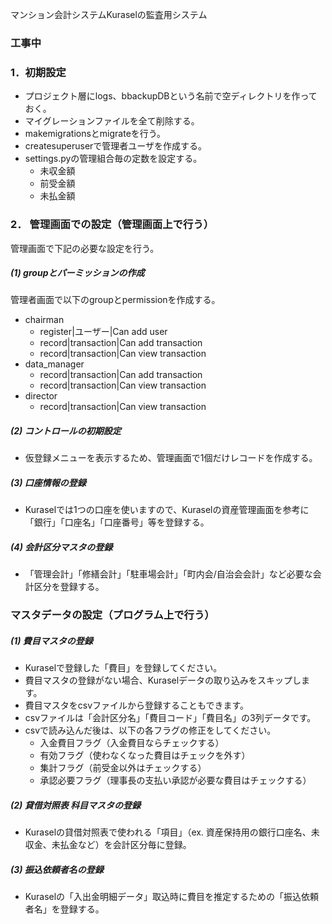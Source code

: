マンション会計システムKuraselの監査用システム

### 工事中

### 1．初期設定

- プロジェクト層にlogs、bbackupDBという名前で空ディレクトリを作っておく。
- マイグレーションファイルを全て削除する。
- makemigrationsとmigrateを行う。
- createsuperuserで管理者ユーザを作成する。
- settings.pyの管理組合毎の定数を設定する。
    - 未収金額
    - 前受金額
    - 未払金額

### 2． 管理画面での設定（管理画面上で行う）
 管理画面で下記の必要な設定を行う。

##### (1) groupとパーミッションの作成
管理者画面で以下のgroupとpermissionを作成する。

- chairman
    - register|ユーザー|Can add user
    - record|transaction|Can add transaction
    - record|transaction|Can view transaction
- data_manager
    - record|transaction|Can add transaction
    - record|transaction|Can view transaction
- director
    - record|transaction|Can view transaction

##### (2) コントロールの初期設定

- 仮登録メニューを表示するため、管理画面で1個だけレコードを作成する。


##### (3) 口座情報の登録

- Kuraselでは1つの口座を使いますので、Kuraselの資産管理画面を参考に「銀行」「口座名」「口座番号」等を登録する。

##### (4) 会計区分マスタの登録

- 「管理会計」「修繕会計」「駐車場会計」「町内会/自治会会計」など必要な会計区分を登録する。


### マスタデータの設定（プログラム上で行う）

##### (1) 費目マスタの登録

- Kuraselで登録した「費目」を登録してください。
- 費目マスタの登録がない場合、Kuraselデータの取り込みをスキップします。
- 費目マスタをcsvファイルから登録することもできます。
- csvファイルは「会計区分名」「費目コード」「費目名」の3列データです。
- csvで読み込んだ後は、以下の各フラグの修正をしてください。
    - 入金費目フラグ（入金費目ならチェックする）
    - 有効フラグ（使わなくなった費目はチェックを外す）
    - 集計フラグ（前受金以外はチェックする）
    - 承認必要フラグ（理事長の支払い承認が必要な費目はチェックする）

##### (2) 貸借対照表 科目マスタの登録

- Kuraselの貸借対照表で使われる「項目」（ex. 資産保持用の銀行口座名、未収金、未払金など）を会計区分毎に登録。

##### (3) 振込依頼者名の登録

- Kuraselの「入出金明細データ」取込時に費目を推定するための「振込依頼者名」を登録する。



